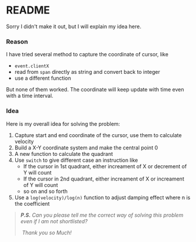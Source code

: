 # README

Sorry I didn't make it out, but I will explain my idea here.

### Reason

I have tried several method to capture the coordinate of cursor, like

- `event.clientX`
- read from `span` directly as string and convert back to integer
- use a different function

But none of them worked. The coordinate will keep update with time even with a time interval.

### Idea

Here is my overall idea for solving the problem:

1. Capture start and end coordinate of the cursor, use them to calculate velocity
2. Build a X-Y coordinate system and make the central point 0
3. A new function to calculate the quadrant
4. Use `switch` to give different case an instruction like 
   - If the cursor in 1st quadrant, either increament of X or decrement of Y will count
   - If the cursor in 2nd quadrant, either increament of X or increament of Y will count
   - so on and so forth
5. Use a `log(velocity)/log(n)` function to adjust damping effect where n is the coefficient



> ***P.S.*** 	*Can you please tell me the correct way of solving this problem even if I am not shortlisted?*
>
> ​	*Thank you so Much!*